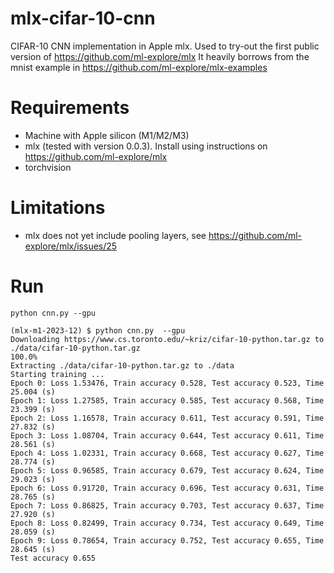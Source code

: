 # mlx-cifar-10-cnn
CIFAR-10 CNN implementation in Apple mlx. Used to try-out the first public version of https://github.com/ml-explore/mlx
It heavily borrows from the mnist example in https://github.com/ml-explore/mlx-examples

# Requirements
* Machine with Apple silicon (M1/M2/M3)
* mlx (tested with version 0.0.3). Install using instructions on https://github.com/ml-explore/mlx
* torchvision

# Limitations
* mlx does not yet include pooling layers, see https://github.com/ml-explore/mlx/issues/25

# Run
`python cnn.py --gpu`

```
(mlx-m1-2023-12) $ python cnn.py  --gpu
Downloading https://www.cs.toronto.edu/~kriz/cifar-10-python.tar.gz to ./data/cifar-10-python.tar.gz
100.0%
Extracting ./data/cifar-10-python.tar.gz to ./data
Starting training ...
Epoch 0: Loss 1.53476, Train accuracy 0.528, Test accuracy 0.523, Time 25.004 (s)
Epoch 1: Loss 1.27585, Train accuracy 0.585, Test accuracy 0.568, Time 23.399 (s)
Epoch 2: Loss 1.16578, Train accuracy 0.611, Test accuracy 0.591, Time 27.832 (s)
Epoch 3: Loss 1.08704, Train accuracy 0.644, Test accuracy 0.611, Time 28.561 (s)
Epoch 4: Loss 1.02331, Train accuracy 0.668, Test accuracy 0.627, Time 28.774 (s)
Epoch 5: Loss 0.96585, Train accuracy 0.679, Test accuracy 0.624, Time 29.023 (s)
Epoch 6: Loss 0.91720, Train accuracy 0.696, Test accuracy 0.631, Time 28.765 (s)
Epoch 7: Loss 0.86825, Train accuracy 0.703, Test accuracy 0.637, Time 27.920 (s)
Epoch 8: Loss 0.82499, Train accuracy 0.734, Test accuracy 0.649, Time 28.059 (s)
Epoch 9: Loss 0.78654, Train accuracy 0.752, Test accuracy 0.655, Time 28.645 (s)
Test accuracy 0.655
```
